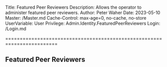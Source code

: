 ﻿Title: Featured Peer Reviewers
Description: Allows the operator to administer featured peer reviewers.
Author: Peter Waher
Date: 2023-05-10
Master: /Master.md
Cache-Control: max-age=0, no-cache, no-store
UserVariable: User
Privilege: Admin.Identity.FeaturedPeerReviewers
Login: /Login.md

========================================================================

Featured Peer Reviewers
--------------------------

